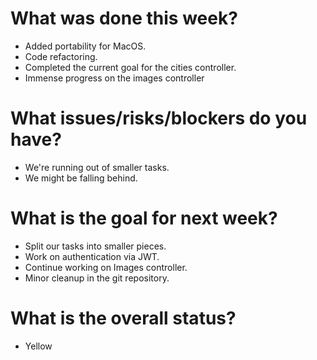 # What was done this week?

- Added portability for MacOS.
- Code refactoring.
- Completed the current goal for the cities controller.
- Immense progress on the images controller

# What issues/risks/blockers do you have?

- We're running out of smaller tasks.
- We might be falling behind.

# What is the goal for next week?

- Split our tasks into smaller pieces.
- Work on authentication via JWT.
- Continue working on Images controller.
- Minor cleanup in the git repository.

# What is the overall status?

- Yellow

<!-- 
  Green - everything is normal, we are not falling the plan.
  Yellow - we have blockers, we are taking longer than expected, we are falling behind the plan.
  Red - situation is critical, people are not working, we are completing our work, we are very behind the plan.
-->

